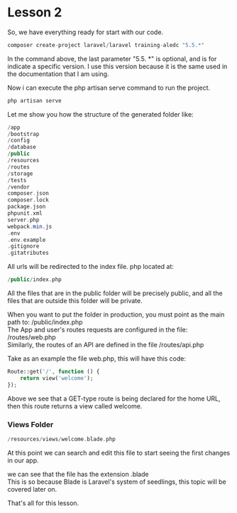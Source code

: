 # Lesson 2

So, we have everything ready for start with our code.


```php
composer create-project laravel/laravel training-aledc "5.5.*"
```

In the command above, the last parameter "5.5. *" is optional, and is for indicate a specific version. I use this version because it is the same used in the documentation that I am using.

Now i can execute the php artisan serve command to run the project.

```php
php artisan serve
```


Let me show you how the structure of the generated folder like:


```php
/app
/bootstrap
/config
/database
/public
/resources
/routes
/storage
/tests
/vendor
composer.json
composer.lock
package.json
phpunit.xml
server.php
webpack.min.js
.env
.env.example
.gitignore
.gitatributes
```



All urls will be redirected to the index file. php located at:
```php
/public/index.php
```

All the files that are in the public folder will be precisely public, and all the files that are outside this folder will be private.

When you want to put the folder in production, you must point as the main path to:  /public/index.php    
The App and user's routes requests are configured in the file:  /routes/web.php     
Similarly, the routes of an API are defined in the file /routes/api.php      


Take as an example the file web.php, this will have this code:      


```php
Route::get('/', function () {
    return view('welcome');
});
```

Above we see that a GET-type route is being declared for the home URL, then this route returns a view called welcome.   

### Views Folder
```php
/resources/views/welcome.blade.php    
```
At this point we can search and edit this file to start seeing the first changes in our app.   

we can see that the file has the extension .blade       
This is so because Blade is Laravel's system of seedlings, this topic will be covered later on.


That's all for this lesson.




